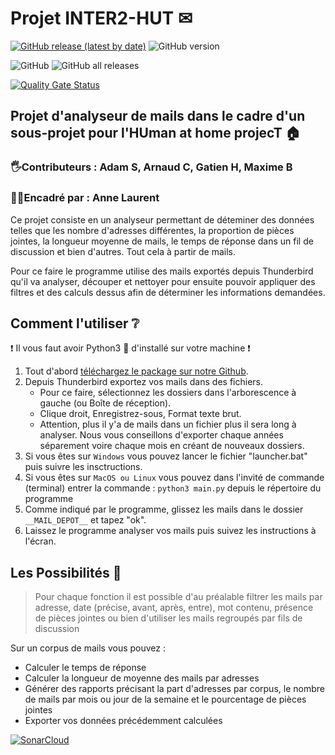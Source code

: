 # Projet INTER2-HUT ✉
[![GitHub release (latest by date)](https://img.shields.io/github/v/release/Gaiko19/INTER2-HUT)](https://github.com/Gaiko19/INTER2-HUT/releases/tag/v3.0.5)
![GitHub version](https://img.shields.io/badge/version-3.0.5-brightgreen)

![GitHub](https://img.shields.io/github/license/Gaiko19/INTER2-HUT)
![GitHub all releases](https://img.shields.io/github/downloads/Gaiko19/INTER2-HUT/total)

[![Quality Gate Status](https://sonarcloud.io/api/project_badges/measure?project=Gaiko19_INTER2-HUT&metric=alert_status)](https://sonarcloud.io/summary/new_code?id=Gaiko19_INTER2-HUT)
## Projet d'analyseur de mails dans le cadre d'un sous-projet pour l'HUman at home projecT 🏠

### 🖐Contributeurs : Adam S, Arnaud C, Gatien H, Maxime B

### 👩‍🏫Encadré par : Anne Laurent

Ce projet consiste en un analyseur permettant de déteminer des données telles que les nombre d'adresses différentes, la proportion de pièces jointes, la longueur moyenne de mails, le temps de réponse dans un fil de discussion et bien d'autres. Tout cela à partir de mails.

Pour ce faire le programme utilise des mails exportés depuis Thunderbird qu'il va analyser, découper et nettoyer pour ensuite pouvoir appliquer des filtres et des calculs dessus afin de déterminer les informations demandées.

## Comment l'utiliser ❔

❗ Il vous faut avoir Python3 🐍 d'installé sur votre machine ❗

1. Tout d'abord [téléchargez le package sur notre Github](https://github.com/Gaiko19/INTER2-HUT/releases).
2. Depuis Thunderbird exportez vos mails dans des fichiers.
   - Pour ce faire, sélectionnez les dossiers dans l'arborescence à gauche (ou Boîte de réception).
   - Clique droit, Enregistrez-sous, Format texte brut.
   - Attention, plus il y'a de mails dans un fichier plus il sera long à analyser. Nous vous conseillons d'exporter chaque années séparement voire chaque mois en créant de nouveaux dossiers.
3. Si vous êtes sur ```Windows``` vous pouvez lancer le fichier "launcher.bat" puis suivre les insctructions.
4. Si vous êtes sur ```MacOS ou Linux``` vous pouvez dans l'invité de commande (terminal) entrer la commande :
  ```python3 main.py``` depuis le répertoire du programme
5. Comme indiqué par le programme, glissez les mails dans le dossier ```__MAIL_DEPOT__``` et tapez "ok".
6. Laissez le programme analyser vos mails puis suivez les instructions à l'écran.

## Les Possibilités 🔧

> Pour chaque fonction il est possible d'au préalable filtrer les mails par adresse, date (précise, avant, après, entre), mot contenu, présence de pièces jointes ou bien d'utiliser les mails regroupés par fils de discussion

Sur un corpus de mails vous pouvez :

- Calculer le temps de réponse
- Calculer la longueur de moyenne des mails par adresses
- Générer des rapports précisant la part d'adresses par corpus, le nombre de mails par mois ou jour de la semaine et le pourcentage de pièces jointes
- Exporter vos données précédemment calculées



[![SonarCloud](https://sonarcloud.io/images/project_badges/sonarcloud-white.svg)](https://sonarcloud.io/summary/new_code?id=Gaiko19_INTER2-HUT)